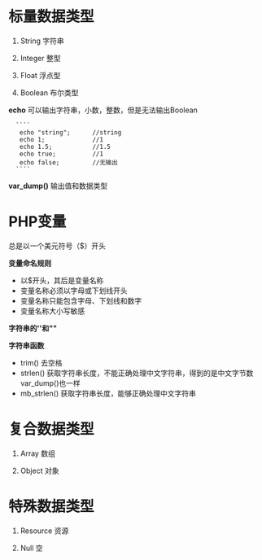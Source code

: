标量数据类型
=====

  1. String 字符串 

  2. Integer 整型   

  3. Float 浮点型   

  4. Boolean 布尔类型     
  
  
 **echo** 可以输出字符串，小数，整数，但是无法输出Boolean 
  
      ````
       echo "string";      //string      
       echo 1;             //1     
       echo 1.5;           //1.5   
       echo true;          //1   
       echo false;         //无输出   
      ````
      
  **var_dump()** 输出值和数据类型
  
 PHP变量
=====

  总是以一个美元符号（$）开头
  
  **变量命名规则** 
  
  * 以$开头，其后是变量名称    
  * 变量名称必须以字母或下划线开头   
  * 变量名称只能包含字母、下划线和数字   
  * 变量名称大小写敏感  
  
  **字符串的''和""**
  
  
  **字符串函数**  
  
   * trim() 去空格
   * strlen() 获取字符串长度，不能正确处理中文字符串，得到的是中文字节数   var_dump()也一样
   * mb_strlen() 获取字符串长度，能够正确处理中文字符串
   
   
复合数据类型
=====

  1. Array 数组  
  
  2. Object 对象  
  
特殊数据类型
=====

  1. Resource 资源  
  
  2. Null 空  


  
  

  
  
  
